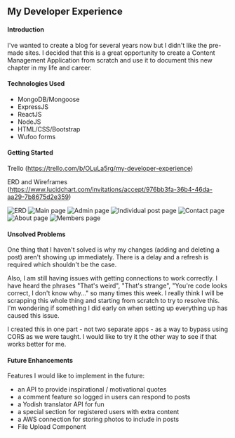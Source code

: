 ## My Developer Experience 

#### Introduction


I've wanted to create a blog for several years now but I didn't like the pre-made sites. I decided that this is a great opportunity to create a Content Management Application from scratch and use it to document this new chapter in my life and career.



#### Technologies Used


  * MongoDB/Mongoose
  * ExpressJS
  * ReactJS
  * NodeJS
  * HTML/CSS/Bootstrap
  * Wufoo forms



#### Getting Started


Trello (https://trello.com/b/OLuLa5rg/my-developer-experience)

ERD and Wireframes (https://www.lucidchart.com/invitations/accept/976bb3fa-36b4-46da-aa29-7b8675d2e359)

![ERD](https://i.imgur.com/4O414N8m.png)
![Main page](https://i.imgur.com/eSRWA2Nm.png)
![Admin page](https://i.imgur.com/lHRHvY4m.png)
![Individual post page](https://i.imgur.com/A5PEJzNm.png)
![Contact page](https://i.imgur.com/Bl7rQ2em.png)
![About page](https://i.imgur.com/yPK446Mm.png)
![Members page](https://i.imgur.com/ys3hcLkm.png)



#### Unsolved Problems


One thing that I haven't solved is why my changes (adding and deleting a post) aren't showing up immediately. There is a delay and a refresh is required which shouldn't be the case. 

Also, I am still having issues with getting connections to work correctly. I have heard the phrases "That's weird", "That's strange", "You're code looks correct, I don't know why..." so many times this week. I really think I will be scrapping this whole thing and starting from scratch to try to resolve this. I'm wondering if something I did early on when setting up everything up has caused this issue.

I created this in one part - not two separate apps - as a way to bypass using CORS as we were taught. I would like to try it the other way to see if that works better for me.


#### Future Enhancements


Features I would like to implement in the future:

  * an API to provide inspirational / motivational quotes
  * a comment feature so logged in users can respond to posts
  * a Yodish translator API for fun 
  * a special section for registered users with extra content
  * a AWS connection for storing photos to include in posts
  * File Upload Component